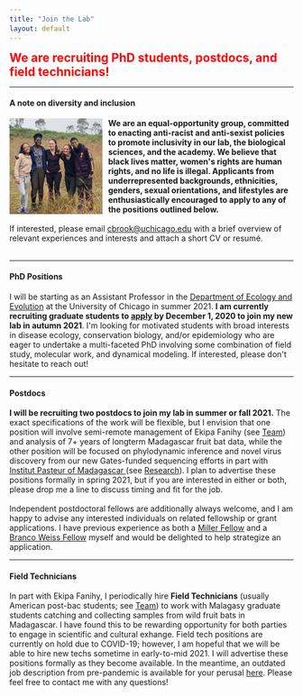 ```yaml
---
title: "Join the Lab"
layout: default
---
```


<p1 style="color:Red;font-weight: bold; font-size:150%">We are recruiting PhD students, postdocs, and field technicians!</p1>

---

#### **A note on diversity and inclusion**

<img src="/assets/ekipa_fanihy_happy.jpg" alt="bat" style="height: 170px; padding-right: 10px;" align="left">

**We are an equal-opportunity group, committed to enacting anti-racist and anti-sexist policies to promote inclusivity in our lab, the biological sciences, and the academy. We believe that black lives matter, women's rights are human rights, and no life is illegal. Applicants from underrepresented backgrounds, ethnicities, genders, sexual orientations, and lifestyles are enthusiastically encouraged to apply to any of the positions outlined below.**
<br> 
<br> 
If interested, please email [cbrook@uchicago.edu](cbrook@uchicago.edu) with a brief overview of relevant experiences and interests and attach a short CV or resumé.
<br> 
<br> 

---

#### **PhD Positions**

I will be starting as an Assistant Professor in the [Department of Ecology and Evolution](https://ecologyandevolution.uchicago.edu/) at the University of Chicago in summer 2021. **I am currently recruiting graduate students to [apply](https://biosciences.uchicago.edu/admissions) by December 1, 2020 to join my new lab in autumn 2021**. I'm looking for motivated students with broad interests in disease ecology, conservation biology, and/or epidemiology who are eager to undertake a multi-faceted PhD involving some combination of field study, molecular work, and dynamical modeling. If interested, please don't hesitate to reach out!

---

#### **Postdocs**

**I will be recruiting two postdocs to join my lab in summer or fall 2021.** The exact specifications of the work will be flexible, but I envision that one position will involve semi-remote management of Ekipa Fanihy (see [Team](/team.html)) and analysis of 7+ years of longterm Madagascar fruit bat data, while the other position will be focused on phylodynamic inference and novel virus discovery from our new Gates-funded sequencing efforts in part with [Institut Pasteur of Madagascar ](http://www.pasteur.mg/) (see [Research](/research_interests)). I plan to advertise these positions formally in spring 2021, but if you are interested in either or both, please drop me a line to discuss timing and fit for the job.
<br> 
<br> 
Independent postdoctoral fellows are additionally always welcome, and I am happy to advise any interested individuals on related fellowship or grant applications. I have previous experience as both a [Miller Fellow](http://miller.berkeley.edu/) and a [Branco Weiss Fellow](https://brancoweissfellowship.org/) myself and would be delighted to help strategize an application.

---


#### **Field Technicians**

In part with Ekipa Fanihy, I periodically hire **Field Technicians** (usually American post-bac students; see [Team](/team)) to work with Malagasy graduate students catching and collecting samples from wild fruit bats in Madagascar. I have found this to be rewarding opportunity for both parties to engage in scientific and cultural exhange. Field tech positions are currently on hold due to COVID-19; however, I am hopeful that we will be able to hire new techs sometime in early-to-mid 2021. I will advertise these positions formally as they become available. In the meantime, an outdated job description from pre-pandemic is available for your perusal [here](/fieldtechjob.html). Please feel free to contact me with any questions!
